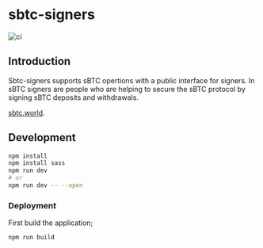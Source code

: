 # sbtc-signers

![ci](https://github.com/Trust-Machines/sbtc-bridge-api)

## Introduction

Sbtc-signers supports sBTC opertions with a public interface for signers.
In sBTC signers are people who are helping to secure the sBTC protocol by
signing sBTC deposits and withdrawals.

[sbtc.world](https://signers.stx.eco).

## Development

```bash
npm install
npm install sass
npm run dev
# or
npm run dev -- --open
```

### Deployment

First build the application;

```bash
npm run build
```
